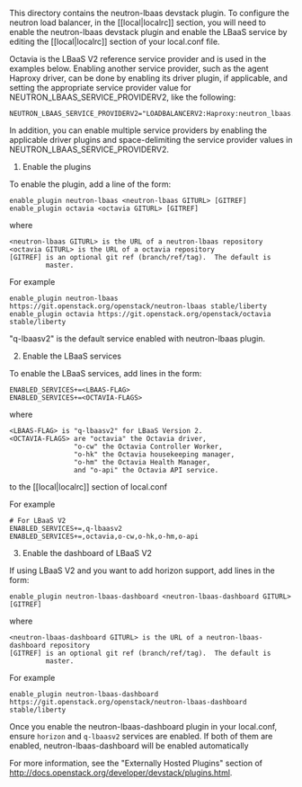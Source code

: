 This directory contains the neutron-lbaas devstack plugin.  To
configure the neutron load balancer, in the [[local|localrc]] section,
you will need to enable the neutron-lbaas devstack plugin and enable
the LBaaS service by editing the [[local|localrc]] section of your
local.conf file.

Octavia is the LBaaS V2 reference service provider and is used in the
examples below. Enabling another service provider, such as the agent
Haproxy driver, can be done by enabling its driver plugin, if
applicable, and setting the appropriate service provider value for
NEUTRON_LBAAS_SERVICE_PROVIDERV2, like the following:

    NEUTRON_LBAAS_SERVICE_PROVIDERV2="LOADBALANCERV2:Haproxy:neutron_lbaas.drivers.haproxy.plugin_driver.HaproxyOnHostPluginDriver:default"

In addition, you can enable multiple
service providers by enabling the applicable driver plugins and
space-delimiting the service provider values in
NEUTRON_LBAAS_SERVICE_PROVIDERV2.

1) Enable the plugins

To enable the plugin, add a line of the form:

    enable_plugin neutron-lbaas <neutron-lbaas GITURL> [GITREF]
    enable_plugin octavia <octavia GITURL> [GITREF]

where

    <neutron-lbaas GITURL> is the URL of a neutron-lbaas repository
    <octavia GITURL> is the URL of a octavia repository
    [GITREF] is an optional git ref (branch/ref/tag).  The default is
             master.

For example

    enable_plugin neutron-lbaas https://git.openstack.org/openstack/neutron-lbaas stable/liberty
    enable_plugin octavia https://git.openstack.org/openstack/octavia stable/liberty

"q-lbaasv2" is the default service enabled with neutron-lbaas plugin.

2) Enable the LBaaS services

To enable the LBaaS services, add lines in the form:


    ENABLED_SERVICES+=<LBAAS-FLAG>
    ENABLED_SERVICES+=<OCTAVIA-FLAGS>

where

    <LBAAS-FLAG> is "q-lbaasv2" for LBaaS Version 2.
    <OCTAVIA-FLAGS> are "octavia" the Octavia driver,
                    "o-cw" the Octavia Controller Worker,
                    "o-hk" the Octavia housekeeping manager,
                    "o-hm" the Octavia Health Manager,
                    and "o-api" the Octavia API service.

to the [[local|localrc]] section of local.conf

For example

    # For LBaaS V2
    ENABLED_SERVICES+=,q-lbaasv2
    ENABLED_SERVICES+=,octavia,o-cw,o-hk,o-hm,o-api


3) Enable the dashboard of LBaaS V2

If using LBaaS V2 and you want to add horizon support, add lines in the form:

    enable_plugin neutron-lbaas-dashboard <neutron-lbaas-dashboard GITURL> [GITREF]

where

    <neutron-lbaas-dashboard GITURL> is the URL of a neutron-lbaas-dashboard repository
    [GITREF] is an optional git ref (branch/ref/tag).  The default is
             master.

For example

    enable_plugin neutron-lbaas-dashboard https://git.openstack.org/openstack/neutron-lbaas-dashboard stable/liberty

Once you enable the neutron-lbaas-dashboard plugin in your local.conf, ensure ``horizon`` and
``q-lbaasv2`` services are enabled. If both of them are enabled,
neutron-lbaas-dashboard will be enabled automatically

For more information, see the "Externally Hosted Plugins" section of
http://docs.openstack.org/developer/devstack/plugins.html.
